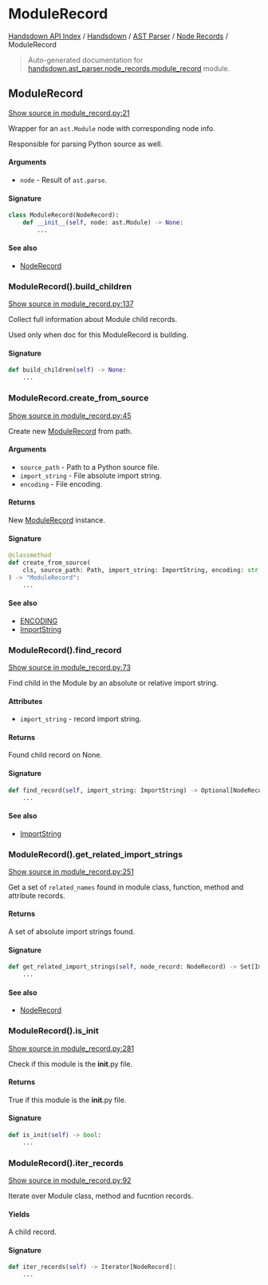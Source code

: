 # ModuleRecord

[Handsdown API Index](../../../README.md#handsdown-api-index) /
[Handsdown](../../index.md#handsdown) /
[AST Parser](../index.md#ast-parser) /
[Node Records](./index.md#node-records) /
ModuleRecord

> Auto-generated documentation for [handsdown.ast_parser.node_records.module_record](https://github.com/vemel/handsdown/blob/main/handsdown/ast_parser/node_records/module_record.py) module.

## ModuleRecord

[Show source in module_record.py:21](https://github.com/vemel/handsdown/blob/main/handsdown/ast_parser/node_records/module_record.py#L21)

Wrapper for an `ast.Module` node with corresponding node info.

Responsible for parsing Python source as well.

#### Arguments

- `node` - Result of `ast.parse`.

#### Signature

```python
class ModuleRecord(NodeRecord):
    def __init__(self, node: ast.Module) -> None:
        ...
```

#### See also

- [NodeRecord](./node_record.md#noderecord)

### ModuleRecord().build_children

[Show source in module_record.py:137](https://github.com/vemel/handsdown/blob/main/handsdown/ast_parser/node_records/module_record.py#L137)

Collect full information about Module child records.

Used only when doc for this ModuleRecord is building.

#### Signature

```python
def build_children(self) -> None:
    ...
```

### ModuleRecord.create_from_source

[Show source in module_record.py:45](https://github.com/vemel/handsdown/blob/main/handsdown/ast_parser/node_records/module_record.py#L45)

Create new [ModuleRecord](#modulerecord) from path.

#### Arguments

- `source_path` - Path to a Python source file.
- `import_string` - File absolute import string.
- `encoding` - File encoding.

#### Returns

New [ModuleRecord](#modulerecord) instance.

#### Signature

```python
@classmethod
def create_from_source(
    cls, source_path: Path, import_string: ImportString, encoding: str = ENCODING
) -> "ModuleRecord":
    ...
```

#### See also

- [ENCODING](../../constants.md#encoding)
- [ImportString](../../utils/import_string.md#importstring)

### ModuleRecord().find_record

[Show source in module_record.py:73](https://github.com/vemel/handsdown/blob/main/handsdown/ast_parser/node_records/module_record.py#L73)

Find child in the Module by an absolute or relative import string.

#### Attributes

- `import_string` - record import string.

#### Returns

Found child record on None.

#### Signature

```python
def find_record(self, import_string: ImportString) -> Optional[NodeRecord]:
    ...
```

#### See also

- [ImportString](../../utils/import_string.md#importstring)

### ModuleRecord().get_related_import_strings

[Show source in module_record.py:251](https://github.com/vemel/handsdown/blob/main/handsdown/ast_parser/node_records/module_record.py#L251)

Get a set of `related_names` found in module class, function, method and attribute records.

#### Returns

A set of absolute import strings found.

#### Signature

```python
def get_related_import_strings(self, node_record: NodeRecord) -> Set[ImportString]:
    ...
```

#### See also

- [NodeRecord](./node_record.md#noderecord)

### ModuleRecord().is_init

[Show source in module_record.py:281](https://github.com/vemel/handsdown/blob/main/handsdown/ast_parser/node_records/module_record.py#L281)

Check if this module is the __init__.py file.

#### Returns

True if this module is the __init__.py file.

#### Signature

```python
def is_init(self) -> bool:
    ...
```

### ModuleRecord().iter_records

[Show source in module_record.py:92](https://github.com/vemel/handsdown/blob/main/handsdown/ast_parser/node_records/module_record.py#L92)

Iterate over Module class, method and fucntion records.

#### Yields

A child record.

#### Signature

```python
def iter_records(self) -> Iterator[NodeRecord]:
    ...
```



